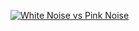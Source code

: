 [![White Noise vs Pink Noise](https://img.youtube.com/vi/Qkb2yRKJxSc/0.jpg)](https://youtu.be/Qkb2yRKJxSc)